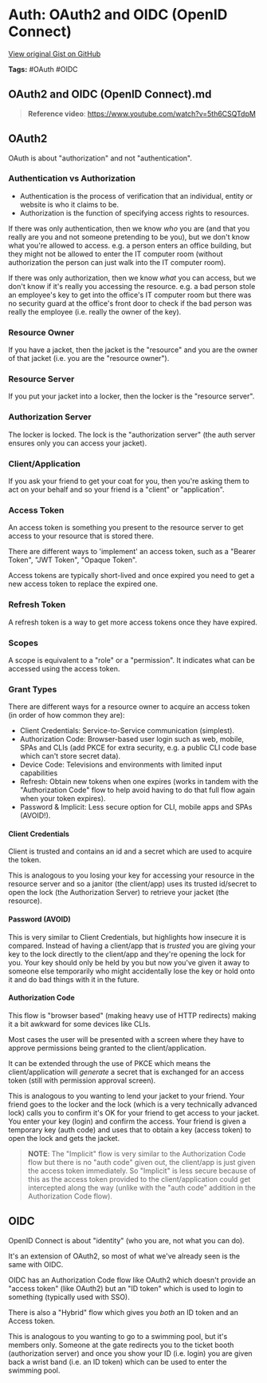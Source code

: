 # Auth: OAuth2 and OIDC (OpenID Connect) 

[View original Gist on GitHub](https://gist.github.com/Integralist/d50a2e06dbb8f1b2e510eac2f28b3e1d)

**Tags:** #OAuth #OIDC

## OAuth2 and OIDC (OpenID Connect).md

> **Reference video**: https://www.youtube.com/watch?v=5th6CSQTdpM

## OAuth2

OAuth is about "authorization" and not "authentication". 

### Authentication vs Authorization

- Authentication is the process of verification that an individual, entity or website is who it claims to be.
- Authorization is the function of specifying access rights to resources.

If there was only authentication, then we know _who_ you are (and that you really are you and not someone pretending to be you), but we don't know what you're allowed to access. e.g. a person enters an office building, but they might not be allowed to enter the IT computer room (without authorization the person can just walk into the IT computer room).

If there was only authorization, then we know _what_ you can access, but we don't know if it's really you accessing the resource. e.g. a bad person stole an employee's key to get into the office's IT computer room but there was no security guard at the office's front door to check if the bad person was really the employee (i.e. really the owner of the key).

### Resource Owner

If you have a jacket, then the jacket is the "resource" and you are the owner of that jacket (i.e. you are the "resource owner").

### Resource Server

If you put your jacket into a locker, then the locker is the "resource server".

### Authorization Server

The locker is locked. The lock is the "authorization server" (the auth server ensures only you can access your jacket).

### Client/Application

If you ask your friend to get your coat for you, then you're asking them to act on your behalf and so your friend is a "client" or "application".

### Access Token

An access token is something you present to the resource server to get access to your resource that is stored there.

There are different ways to 'implement' an access token, such as a "Bearer Token", "JWT Token", "Opaque Token".

Access tokens are typically short-lived and once expired you need to get a new access token to replace the expired one.

### Refresh Token

A refresh token is a way to get more access tokens once they have expired.

### Scopes

A scope is equivalent to a "role" or a "permission". It indicates what can be accessed using the access token.

### Grant Types

There are different ways for a resource owner to acquire an access token (in order of how common they are):

- Client Credentials: Service-to-Service communication (simplest).
- Authorization Code: Browser-based user login such as web, mobile, SPAs and CLIs (add PKCE for extra security, e.g. a public CLI code base which can't store secret data).
- Device Code: Televisions and environments with limited input capabilities
- Refresh: Obtain new tokens when one expires (works in tandem with the "Authorization Code" flow to help avoid having to do that full flow again when your token expires).
- Password & Implicit: Less secure option for CLI, mobile apps and SPAs (AVOID!).

#### Client Credentials

Client is trusted and contains an id and a secret which are used to acquire the token.

This is analogous to you losing your key for accessing your resource in the resource server and so a janitor (the client/app) uses its trusted id/secret to open the lock (the Authorization Server) to retrieve your jacket (the resource).

#### Password (AVOID)

This is very similar to Client Credentials, but highlights how insecure it is compared. Instead of having a client/app that is _trusted_ you are giving your key to the lock directly to the client/app and they're opening the lock for you. Your key should only be held by you but now you've given it away to someone else temporarily who might accidentally lose the key or hold onto it and do bad things with it in the future.

#### Authorization Code

This flow is "browser based" (making heavy use of HTTP redirects) making it a bit awkward for some devices like CLIs.

Most cases the user will be presented with a screen where they have to approve permissions being granted to the client/application.

It can be extended through the use of PKCE which means the client/application will _generate_ a secret that is exchanged for an access token (still with permission approval screen).

This is analogous to you wanting to lend your jacket to your friend. Your friend goes to the locker and the lock (which is a very technically advanced lock) calls you to confirm it's OK for your friend to get access to your jacket. You enter your key (login) and confirm the access. Your friend is given a temporary key (auth code) and uses that to obtain a key (access token) to open the lock and gets the jacket.

> **NOTE**: The "Implicit" flow is very similar to the Authorization Code flow but there is no "auth code" given out, the client/app is just given the access token immediately. So "Implicit" is less secure because of this as the access token provided to the client/application could get intercepted along the way (unlike with the "auth code" addition in the Authorization Code flow).

## OIDC

OpenID Connect is about "identity" (who you are, not what you can do).

It's an extension of OAuth2, so most of what we've already seen is the same with OIDC.

OIDC has an Authorization Code flow like OAuth2 which doesn't provide an "access token" (like OAuth2) but an "ID token" which is used to login to something (typically used with SSO).

There is also a "Hybrid" flow which gives you _both_ an ID token and an Access token.

This is analogous to you wanting to go to a swimming pool, but it's members only. Someone at the gate redirects you to the ticket booth (authorization server) and once you show your ID (i.e. login) you are given back a wrist band (i.e. an ID token) which can be used to enter the swimming pool.

